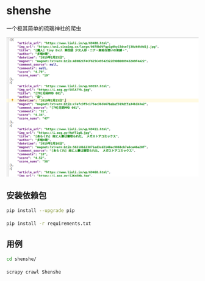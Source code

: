 # shenshe
一个极其简单的琉璃神社的爬虫


![](images/header.png)

## 安装依赖包

```sh
pip install --upgrade pip

pip install -r requirements.txt
```

## 用例

```sh
cd shenshe/

scrapy crawl Shenshe
```
